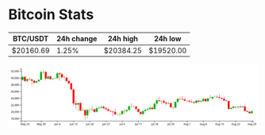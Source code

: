 # Bitcoin Stats

BTC/USDT|24h change|24h high|24h low|
|---|---|---|---|
|$20160.69|1.25%|$20384.25|$19520.00|

<img src="./chart.svg">
